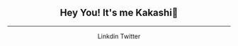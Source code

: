 <h2 align="center">Hey You! It's me Kakashi👋</h2>
<hr>
<nav align="center">
  <span align="center">
    <a>Linkdin</a>
    <a>Twitter</a>
  </span>
</nav>
